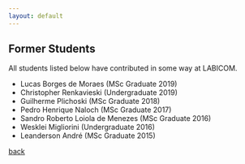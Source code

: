 ```yaml
---
layout: default
---
```


## Former Students

All students listed below have contributed in some way at LABICOM.

<ul>

<li>Lucas Borges de Moraes (MSc Graduate 2019)</li>
<li>Christopher Renkavieski (Undergraduate 2019)</li>
<li>Guilherme Plichoski (MSc Graduate 2018)</li>
<li>Pedro Henrique Naloch (MSc Graduate 2017)</li>
<li>Sandro Roberto Loiola de Menezes (MSc Graduate 2016)</li>
<li>Wesklei Migliorini (Undergraduate 2016)</li>
<li>Leanderson André (MSc Graduate 2015)</li>

</ul>

[back](./)
